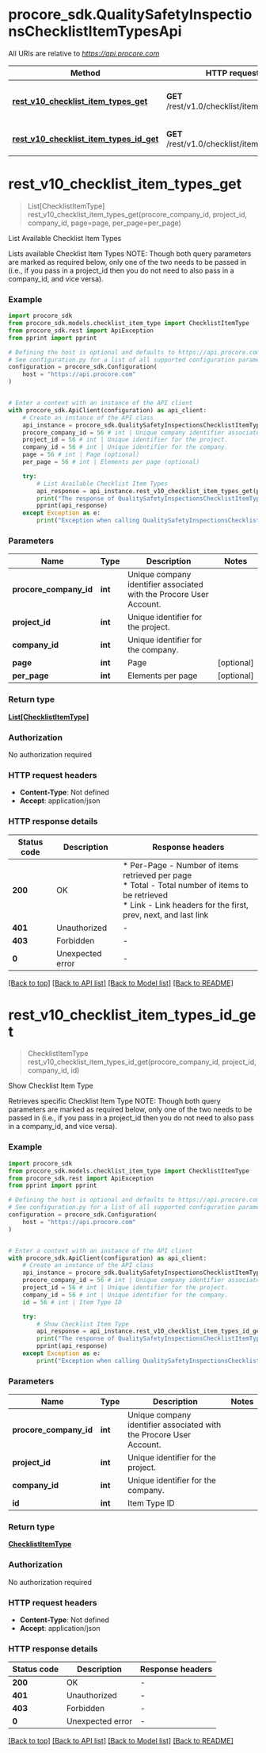 # procore_sdk.QualitySafetyInspectionsChecklistItemTypesApi

All URIs are relative to *https://api.procore.com*

Method | HTTP request | Description
------------- | ------------- | -------------
[**rest_v10_checklist_item_types_get**](QualitySafetyInspectionsChecklistItemTypesApi.md#rest_v10_checklist_item_types_get) | **GET** /rest/v1.0/checklist/item_types | List Available Checklist Item Types
[**rest_v10_checklist_item_types_id_get**](QualitySafetyInspectionsChecklistItemTypesApi.md#rest_v10_checklist_item_types_id_get) | **GET** /rest/v1.0/checklist/item_types/{id} | Show Checklist Item Type


# **rest_v10_checklist_item_types_get**
> List[ChecklistItemType] rest_v10_checklist_item_types_get(procore_company_id, project_id, company_id, page=page, per_page=per_page)

List Available Checklist Item Types

Lists available Checklist Item Types  NOTE: Though both query parameters are marked as required below, only one of the two needs to be passed in (i.e., if you pass in a project_id then you do not need to also pass in a company_id, and vice versa).

### Example


```python
import procore_sdk
from procore_sdk.models.checklist_item_type import ChecklistItemType
from procore_sdk.rest import ApiException
from pprint import pprint

# Defining the host is optional and defaults to https://api.procore.com
# See configuration.py for a list of all supported configuration parameters.
configuration = procore_sdk.Configuration(
    host = "https://api.procore.com"
)


# Enter a context with an instance of the API client
with procore_sdk.ApiClient(configuration) as api_client:
    # Create an instance of the API class
    api_instance = procore_sdk.QualitySafetyInspectionsChecklistItemTypesApi(api_client)
    procore_company_id = 56 # int | Unique company identifier associated with the Procore User Account.
    project_id = 56 # int | Unique identifier for the project.
    company_id = 56 # int | Unique identifier for the company.
    page = 56 # int | Page (optional)
    per_page = 56 # int | Elements per page (optional)

    try:
        # List Available Checklist Item Types
        api_response = api_instance.rest_v10_checklist_item_types_get(procore_company_id, project_id, company_id, page=page, per_page=per_page)
        print("The response of QualitySafetyInspectionsChecklistItemTypesApi->rest_v10_checklist_item_types_get:\n")
        pprint(api_response)
    except Exception as e:
        print("Exception when calling QualitySafetyInspectionsChecklistItemTypesApi->rest_v10_checklist_item_types_get: %s\n" % e)
```



### Parameters


Name | Type | Description  | Notes
------------- | ------------- | ------------- | -------------
 **procore_company_id** | **int**| Unique company identifier associated with the Procore User Account. | 
 **project_id** | **int**| Unique identifier for the project. | 
 **company_id** | **int**| Unique identifier for the company. | 
 **page** | **int**| Page | [optional] 
 **per_page** | **int**| Elements per page | [optional] 

### Return type

[**List[ChecklistItemType]**](ChecklistItemType.md)

### Authorization

No authorization required

### HTTP request headers

 - **Content-Type**: Not defined
 - **Accept**: application/json

### HTTP response details

| Status code | Description | Response headers |
|-------------|-------------|------------------|
**200** | OK |  * Per-Page - Number of items retrieved per page <br>  * Total - Total number of items to be retrieved <br>  * Link - Link headers for the first, prev, next, and last link <br>  |
**401** | Unauthorized |  -  |
**403** | Forbidden |  -  |
**0** | Unexpected error |  -  |

[[Back to top]](#) [[Back to API list]](../README.md#documentation-for-api-endpoints) [[Back to Model list]](../README.md#documentation-for-models) [[Back to README]](../README.md)

# **rest_v10_checklist_item_types_id_get**
> ChecklistItemType rest_v10_checklist_item_types_id_get(procore_company_id, project_id, company_id, id)

Show Checklist Item Type

Retrieves specific Checklist Item Type  NOTE: Though both query parameters are marked as required below, only one of the two needs to be passed in (i.e., if you pass in a project_id then you do not need to also pass in a company_id, and vice versa).

### Example


```python
import procore_sdk
from procore_sdk.models.checklist_item_type import ChecklistItemType
from procore_sdk.rest import ApiException
from pprint import pprint

# Defining the host is optional and defaults to https://api.procore.com
# See configuration.py for a list of all supported configuration parameters.
configuration = procore_sdk.Configuration(
    host = "https://api.procore.com"
)


# Enter a context with an instance of the API client
with procore_sdk.ApiClient(configuration) as api_client:
    # Create an instance of the API class
    api_instance = procore_sdk.QualitySafetyInspectionsChecklistItemTypesApi(api_client)
    procore_company_id = 56 # int | Unique company identifier associated with the Procore User Account.
    project_id = 56 # int | Unique identifier for the project.
    company_id = 56 # int | Unique identifier for the company.
    id = 56 # int | Item Type ID

    try:
        # Show Checklist Item Type
        api_response = api_instance.rest_v10_checklist_item_types_id_get(procore_company_id, project_id, company_id, id)
        print("The response of QualitySafetyInspectionsChecklistItemTypesApi->rest_v10_checklist_item_types_id_get:\n")
        pprint(api_response)
    except Exception as e:
        print("Exception when calling QualitySafetyInspectionsChecklistItemTypesApi->rest_v10_checklist_item_types_id_get: %s\n" % e)
```



### Parameters


Name | Type | Description  | Notes
------------- | ------------- | ------------- | -------------
 **procore_company_id** | **int**| Unique company identifier associated with the Procore User Account. | 
 **project_id** | **int**| Unique identifier for the project. | 
 **company_id** | **int**| Unique identifier for the company. | 
 **id** | **int**| Item Type ID | 

### Return type

[**ChecklistItemType**](ChecklistItemType.md)

### Authorization

No authorization required

### HTTP request headers

 - **Content-Type**: Not defined
 - **Accept**: application/json

### HTTP response details

| Status code | Description | Response headers |
|-------------|-------------|------------------|
**200** | OK |  -  |
**401** | Unauthorized |  -  |
**403** | Forbidden |  -  |
**0** | Unexpected error |  -  |

[[Back to top]](#) [[Back to API list]](../README.md#documentation-for-api-endpoints) [[Back to Model list]](../README.md#documentation-for-models) [[Back to README]](../README.md)

